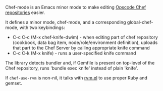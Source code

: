 Chef-mode is an Emacs minor mode to make editing
[Opscode Chef](http://www.opscode.com/chef/)
[repositories](http://wiki.opscode.com/display/chef/Chef+Repository)
easier.

It defines a minor mode, chef-mode, and a corresponding
global-chef-mode, with two keybindings:

* C-c C-c (M-x chef-knife-dwim) - when editing part of chef repository
(cookbook, data bag item, node/role/environment definition), uploads
that part to the Chef Server by calling appropriate knife command
* C-c C-k (M-x knife) - runs a user-specified knife command

The library detects bundler and, if Gemfile is present on top-level of
the Chef repository, runs 'bundle exec knife' instead of plain
'knife'.

If `chef-use-rvm` is non-nil, it talks with
[rvm.el](https://github.com/senny/rvm.el) to use proper Ruby and
gemset.
